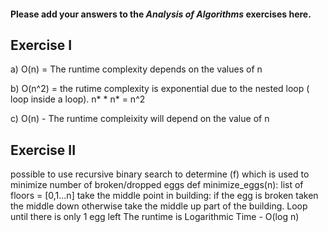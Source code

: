 #### Please add your answers to the ***Analysis of  Algorithms*** exercises here.

## Exercise I

a) O(n) = The runtime complexity depends on the values of n


b) O(n^2) = the rutime complexity  is exponential due to the nested loop ( loop inside a loop). n* * n* = n^2


c) O(n) - The runtime compleixity will depend on the value of n

## Exercise II
possible to use recursive binary search to determine (f) which is used to minimize number of broken/dropped eggs 
def minimize_eggs(n):
    list of floors = [0,1...n]
take the middle point in building: if the egg is broken taken the middle down otherwise take the middle up part of the building.
Loop until there is only 1 egg left
The runtime is Logarithmic Time -  O(log n)
